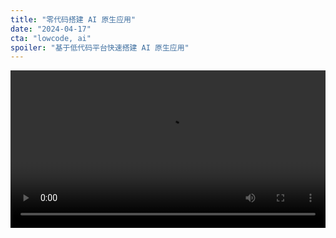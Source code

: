 ```yaml
---
title: "零代码搭建 AI 原生应用"
date: "2024-04-17"
cta: "lowcode, ai"
spoiler: "基于低代码平台快速搭建 AI 原生应用"
---
```


<video width="100%" controls>
  <source src="./assets/ai-native.mov" type="video/mp4" />
</video>
